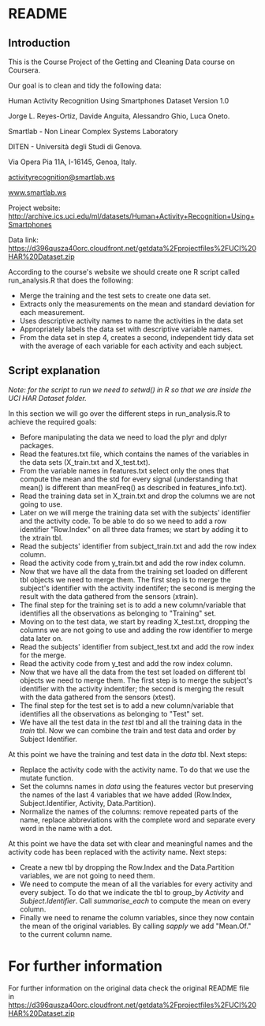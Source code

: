 # README

## Introduction
This is the Course Project of the Getting and Cleaning Data course on Coursera.

Our goal is to clean and tidy the following data:


Human Activity Recognition Using Smartphones Dataset
Version 1.0

Jorge L. Reyes-Ortiz, Davide Anguita, Alessandro Ghio, Luca Oneto.

Smartlab - Non Linear Complex Systems Laboratory

DITEN - Università degli Studi di Genova.

Via Opera Pia 11A, I-16145, Genoa, Italy.

activityrecognition@smartlab.ws

www.smartlab.ws

Project website:
http://archive.ics.uci.edu/ml/datasets/Human+Activity+Recognition+Using+Smartphones

Data link:
https://d396qusza40orc.cloudfront.net/getdata%2Fprojectfiles%2FUCI%20HAR%20Dataset.zip

According to the course's website we should create one R script called run_analysis.R that does the following:

- Merge the training and the test sets to create one data set.
- Extracts only the measurements on the mean and standard deviation for each measurement. 
- Uses descriptive activity names to name the activities in the data set
- Appropriately labels the data set with descriptive variable names. 
- From the data set in step 4, creates a second, independent tidy data set with the average of each variable for each activity and each subject.

## Script explanation
_Note: for the script to run we need to setwd() in R so that we are inside the UCI HAR Dataset folder._ 

In this section we will go over the different steps in run_analysis.R to achieve the required goals:

- Before manipulating the data we need to load the plyr and dplyr packages.
- Read the features.txt file, which contains the names of the variables in the data sets (X_train.txt and X_test.txt).
- From the variable names in features.txt select only the ones that compute the mean and the std for every signal (understanding that mean() is different than meanFreq() as described in features_info.txt).
- Read the training data set in X_train.txt and drop the columns we are not going to use.
- Later on we will merge the training data set with the subjects' identifier and the activity code. To be able to do so we need to add a row identifier "Row.Index" on all three data frames; we start by adding it to the xtrain tbl.
- Read the subjects' identifier from subject_train.txt and add the row index column.
- Read the activity code from y_train.txt and add the row index column.
- Now that we have all the data from the training set loaded on different tbl objects we need to merge them. The first step is to merge the subject's identifier with the activity indentifer; the second is merging the result with the data gathered from the sensors (xtrain).
- The final step for the training set is to add a new column/variable that identifies all the observations as belonging to "Training" set.
- Moving on to the test data, we start by reading X_test.txt, dropping the columns we are not going to use and adding the row identifier to merge data later on.
- Read the subjects' identifier from subject_test.txt and add the row index for the merge.
- Read the activity code from y_test and add the row index column.
- Now that we have all the data from the test set loaded on different tbl objects we need to merge them. The first step is to merge the subject's identifier with the activity indentifer; the second is merging the result with the data gathered from the sensors (xtest).
- The final step for the test set is to add a new column/variable that identifies all the observations as belonging to "Test" set.
- We have all the test data in the _test_ tbl and all the training data in the _train_ tbl. Now we can combine the train and test data and order by Subject Identifier.

At this point we have the training and test data in the _data_ tbl. Next steps:

- Replace the activity code with the activity name. To do that we use the mutate function.
- Set the columns names in _data_ using the features vector but preserving the names of the last 4 variables that we have added (Row.Index, Subject.Identifier, Activity, Data.Partition).
- Normalize the names of the columns: remove repeated parts of the name, replace abbreviations with the complete word and separate every word in the name with a dot.

At this point we have the data set with clear and meaningful names and the activity code has been replaced with the activity name. Next steps:

- Create a new tbl by dropping the Row.Index and the Data.Partition variables, we are not going to need them.
- We need to compute the mean of all the variables for every activity and every subject. To do that we indicate the tbl to group_by _Activity_ and _Subject.Identifier_. Call _summarise_each_ to compute the mean on every column.
- Finally we need to rename the column variables, since they now contain the mean of the original variables. By calling _sapply_ we add "Mean.Of." to the current column name.

# For further information
For further information on the original data check the original README file in https://d396qusza40orc.cloudfront.net/getdata%2Fprojectfiles%2FUCI%20HAR%20Dataset.zip